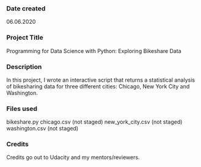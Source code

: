 ### Date created
06.06.2020

### Project Title
Programming for Data Science with Python: Exploring Bikeshare Data

### Description
In this project, I wrote an interactive script that returns a statistical analysis of bikesharing data for three different cities: Chicago, New York City and Washington.

### Files used
bikeshare.py
chicago.csv (not staged)
new_york_city.csv (not staged)
washington.csv (not staged)

### Credits
Credits go out to Udacity and my mentors/reviewers.

